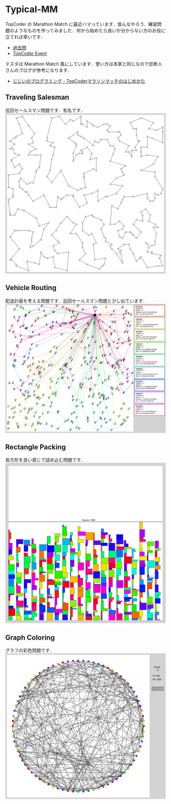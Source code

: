 # Typical-MM
TopCoder の Marathon Match に最近ハマっています．皆んなやろう．練習問題のようなものを作ってみました．何から始めたら良いか分からない方のお役に立てれば幸いです．
- [過去問](https://community.topcoder.com/longcontest/stats/?module=MatchList)  
- [TopCoder Event](https://www.topcoder.com/community/events/)

テスタは Marathon Match 風にしています．使い方は本家と同じなので診断人さんのブログが参考になります．
- [じじいのプログラミング - TopCoderマラソンマッチのはじめかた](http://shindannin.hatenadiary.com/entry/2014/10/05/003714)

## Traveling Salesman
巡回セールスマン問題です．有名です．  
![1.png](TravelingSalesman/image/1.png)

## Vehicle Routing
配送計画を考える問題です．巡回セールスマン問題と少し似ています．  
![1.png](VehicleRouting/image/1.png)

## Rectangle Packing
長方形を良い感じで詰め込む問題です．  
![1.png](RPP1/image/1.png)

## Graph Coloring
グラフの彩色問題です．
![1.png](GCP/image/1.png)
